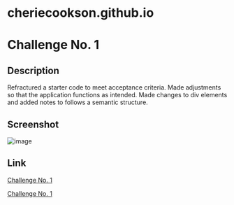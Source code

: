 # cheriecookson.github.io
# Challenge No. 1

## Description
Refractured a starter code to meet acceptance criteria.  Made adjustments so that the application functions as intended.  Made changes to div elements and added notes to follows a semantic structure. 

## Screenshot

![image](https://user-images.githubusercontent.com/65319429/82743176-34042f00-9d2d-11ea-9d40-1a2b4d045af0.png)

## Link

[Challenge No. 1](C:/Users/cooks/cheriecookson.github.io/Develop/index.html)

[Challenge No. 1](file:///C:/Users/cooks/cheriecookson.github.io/Develop/index.html)

